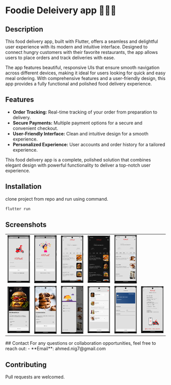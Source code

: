# Foodie Deleivery app 🍔🚴‍♂️

## Description  
This food delivery app, built with Flutter, offers a seamless and delightful user experience with its modern and intuitive interface. Designed to connect hungry customers with their favorite restaurants, the app allows users to place orders and track deliveries with ease.  

The app features beautiful, responsive UIs that ensure smooth navigation across different devices, making it ideal for users looking for quick and easy meal ordering. With comprehensive features and a user-friendly design, this app provides a fully functional and polished food delivery experience.  

## Features  
- **Order Tracking:** Real-time tracking of your order from preparation to delivery.  
- **Secure Payments:** Multiple payment options for a secure and convenient checkout.  
- **User-Friendly Interface:** Clean and intuitive design for a smooth experience.  
- **Personalized Experience:** User accounts and order history for a tailored experience.  

This food delivery app is a complete, polished solution that combines elegant design with powerful functionality to deliver a top-notch user experience.  


## Installation

clone project from repo and run using command.

```bash
flutter run
```
## Screenshots
<table>

<tr>
    <td> <img src="https://github.com/kisra-7/foodie-delivery-app/blob/371ee2c83f14d3f4d48a421e56741dc72d852810/Screenshot%202025-01-10%20042912.png" width="200" /></td>
    <td><img src="https://github.com/kisra-7/foodie-delivery-app/blob/371ee2c83f14d3f4d48a421e56741dc72d852810/Screenshot%202025-01-10%20042934.png" width="200" /></td>
    <td> <img src="https://github.com/kisra-7/foodie-delivery-app/blob/371ee2c83f14d3f4d48a421e56741dc72d852810/Screenshot%202025-01-10%20043018.png" width="200" /></td>
    <td> <img src="https://github.com/kisra-7/foodie-delivery-app/blob/371ee2c83f14d3f4d48a421e56741dc72d852810/Screenshot%202025-01-10%20043402.png" width="200" /></td>
   <td> <img src="https://github.com/kisra-7/foodie-delivery-app/blob/371ee2c83f14d3f4d48a421e56741dc72d852810/Screenshot%202025-01-10%20043044.png" width="200" /></td>
    </tr>
<tr>    
   <td> <img src="https://github.com/kisra-7/foodie-delivery-app/blob/371ee2c83f14d3f4d48a421e56741dc72d852810/Screenshot%202025-01-10%20043058.png" width="200" /></td>
   <td> <img src="https://github.com/kisra-7/foodie-delivery-app/blob/371ee2c83f14d3f4d48a421e56741dc72d852810/Screenshot%202025-01-10%20043128.png" width="200" /></td>
   <td> <img src="https://github.com/kisra-7/foodie-delivery-app/blob/371ee2c83f14d3f4d48a421e56741dc72d852810/Screenshot%202025-01-10%20043144.png" width="200" /></td>
   <td> <img src="https://github.com/kisra-7/foodie-delivery-app/blob/371ee2c83f14d3f4d48a421e56741dc72d852810/Screenshot%202025-01-10%20043223.png" width="200" /></td>
   <td> <img src="https://github.com/kisra-7/foodie-delivery-app/blob/371ee2c83f14d3f4d48a421e56741dc72d852810/Screenshot%202025-01-10%20043244.png" width="200" /></td>
   <td> <img src="https://github.com/kisra-7/foodie-delivery-app/blob/371ee2c83f14d3f4d48a421e56741dc72d852810/Screenshot%202025-01-10%20043326.png" width="200" /></td>
</tr>




</table>
## Contact
For any questions or collaboration opportunities, feel free to reach out:
- **Email**: ahmed.nig7@gmail.com

## Contributing
Pull requests are welcomed.


